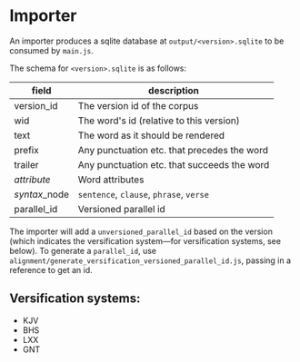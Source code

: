 # Importer

An importer produces a sqlite database at `output/<version>.sqlite` to be consumed by `main.js`.

The schema for `<version>.sqlite` is as follows:

| field | description |
|---|---|
| version_id | The version id of the corpus |
| wid | The word's id (relative to this version) |
| text | The word as it should be rendered |
| prefix | Any punctuation etc. that precedes the word |
| trailer | Any punctuation etc. that succeeds the word |
| *attribute* | Word attributes |
| *syntax*_node | `sentence`, `clause`, `phrase`, `verse`  |
| parallel_id | Versioned parallel id |

The importer will add a `unversioned_parallel_id` based on the version (which indicates the versification system—for versification systems, see below). To generate a `parallel_id`, use `alignment/generate_versification_versioned_parallel_id.js`, passing in a reference to get an id.

## Versification systems:

 - KJV
 - BHS
 - LXX
 - GNT

